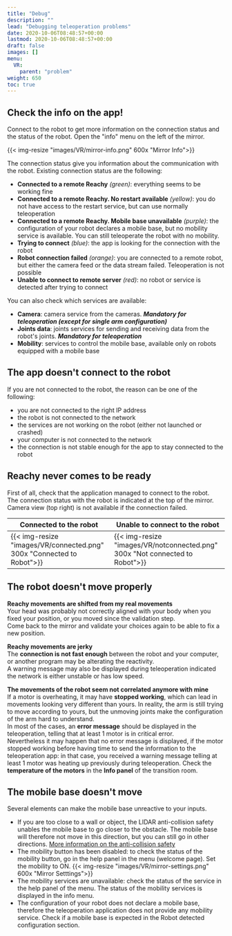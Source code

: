 ```yaml
---
title: "Debug"
description: ""
lead: "Debugging teleoperation problems"
date: 2020-10-06T08:48:57+00:00
lastmod: 2020-10-06T08:48:57+00:00
draft: false
images: []
menu:
  VR:
    parent: "problem"
weight: 650
toc: true
---
```


## Check the info on the app!
Connect to the robot to get more information on the connection status and the status of the robot. Open the "info" menu on the left of the mirror.

{{< img-resize "images/VR/mirror-info.png" 600x "Mirror Info">}}

The connection status give you information about the communication with the robot. Existing connection status are the following:
* **Connected to a remote Reachy** *(green)*: everything seems to be working fine
* **Connected to a remote Reachy. No restart available** *(yellow)*: you do not have access to the restart service, but can use normally teleoperation
* **Connected to a remote Reachy. Mobile base unavailable** *(purple)*: the configuration of your robot declares a mobile base, but no mobility service is available. You can still teleoperate the robot with no mobility.
* **Trying to connect** *(blue)*: the app is looking for the connection with the robot
* **Robot connection failed** *(orange)*: you are connected to a remote robot, but either the camera feed or the data stream failed. Teleoperation is not possible
* **Unable to connect to remote server** *(red)*: no robot or service is detected after trying to connect

You can also check which services are available:
* **Camera**: camera service from the cameras. ***Mandatory for teleoperation (except for single arm configuration)***
* **Joints data**: joints services for sending and receiving data from the robot's joints. ***Mandatory for teleoperation***
* **Mobility**: services to control the mobile base, available only on robots equipped with a mobile base

## The app doesn't connect to the robot

If you are not connected to the robot, the reason can be one of the following:
* you are not connected to the right IP address
* the robot is not connected to the network
* the services are not working on the robot (either not launched or crashed)
* your computer is not connected to the network
* the connection is not stable enough for the app to stay connected to the robot

## Reachy never comes to be ready

First of all, check that the application managed to connect to the robot.  
The connection status with the robot is indicated at the top of the mirror.
Camera view (top right) is not available if the connection failed.

|Connected to the robot|Unable to connect to the robot|
|----------------------|------------------------------|
|{{< img-resize "images/VR/connected.png" 300x "Connected to Robot">}}| {{< img-resize "images/VR/notconnected.png" 300x "Not connected to Robot">}}|


## The robot doesn't move properly
**Reachy movements are shifted from my real movements**  
Your head was probably not correctly aligned with your body when you fixed your position, or you moved since the validation step.  
Come back to the mirror and validate your choices again to be able to fix a new position.  

**Reachy movements are jerky**  
The **connection is not fast enough** between the robot and your computer, or another program may be alterating the reactivity.  
A warning message may also be displayed during teleoperation indicated the network is either unstable or has low speed.

**The movements of the robot seem not correlated anymore with mine**  
If a motor is overheating, it may have **stopped working**, which can lead in movements looking very different than yours. In reality, the arm is still trying to move according to yours, but the unmoving joints make the configuration of the arm hard to understand.  
In most of the cases, an **error message** should be displayed in the teleoperation, telling that at least 1 motor is in critical error.  
Nevertheless it may happen that no error message is displayed, if the motor stopped working before having time to send the information to the teleoperation app: in that case, you received a warning message telling at least 1 motor was heating up previously during teleoperation. Check the **temperature of the motors** in the **Info panel** of the transition room.

## The mobile base doesn't move
Several elements can make the mobile base unreactive to your inputs.  
* If you are too close to a wall or object, the LIDAR anti-collision safety unables the mobile base to go closer to the obstacle. The mobile base will therefore not move in this direction, but you can still go in other directions. [More information on the anti-collision safety](https://pollen-robotics.github.io/reachy-2023-docs/mobile-base/safety/)
* The mobility button has been disabled: to check the status of the mobility button, go in the help panel in the menu (welcome page). Set the mobility to ON.
{{< img-resize "images/VR/mirror-settings.png" 600x "Mirror Setttings">}}
* The mobility services are unavailable: check the status of the service in the help panel of the menu. The status of the mobility services is displayed in the info menu. 
* The configuration of your robot does not declare a mobile base, therefore the teleoperation application does not provide any mobility service. Check if a mobile base is expected in the Robot detected configuration section.

